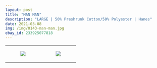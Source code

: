 ```yaml
---
layout: post
title: "MAN MAN"
description: "LARGE | 50% Preshrunk Cotton/50% Polyester | Hanes"
date: 2021-03-08
img: /img/0143-man-man.jpg
ebay_id: 233925077818
---
```




<table style="width:100%;"><tr><td style="vertical-align:top;">
      <figure class="tmblr-full" data-orig-height="2048" data-orig-width="1365" data-orig-src="https://concertshirts.netlify.app/shirts/0143/0143-01.jpg"><img src="https://64.media.tumblr.com/c3a56a5352c1f80b69effd6fef0e3742/6d6f890cc93049ad-9f/s540x810/9763bc8bd9355aa7dd6e752d615e8a53037b2383.jpg" data-orig-height="2048" data-orig-width="1365" data-orig-src="https://concertshirts.netlify.app/shirts/0143/0143-01.jpg"/></figure></td>
    <td style="vertical-align:top;">
      <figure class="tmblr-full" data-orig-height="2048" data-orig-width="1365" data-orig-src="https://concertshirts.netlify.app/shirts/0143/0143-02.jpg"><img src="https://64.media.tumblr.com/698e668a76af237759cffb759582b1d0/6d6f890cc93049ad-a0/s540x810/6aeada6af4285b779af2d4b2a0e2bff0448cf6c4.jpg" data-orig-height="2048" data-orig-width="1365" data-orig-src="https://concertshirts.netlify.app/shirts/0143/0143-02.jpg"/></figure></td>
  </tr></table>
